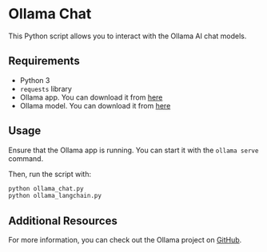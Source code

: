 # Ollama Chat

This Python script allows you to interact with the Ollama AI chat models.

## Requirements

- Python 3
- `requests` library
- Ollama app. You can download it from [here](https://ollama.ai/download)
- Ollama model. You can download it from [here](https://ollama.ai/library)

## Usage

Ensure that the Ollama app is running. You can start it with the `ollama serve` command.

Then, run the script with:

```bash
python ollama_chat.py
python ollama_langchain.py
```

## Additional Resources

For more information, you can check out the Ollama project on [GitHub](https://github.com/jmorganca/ollama).